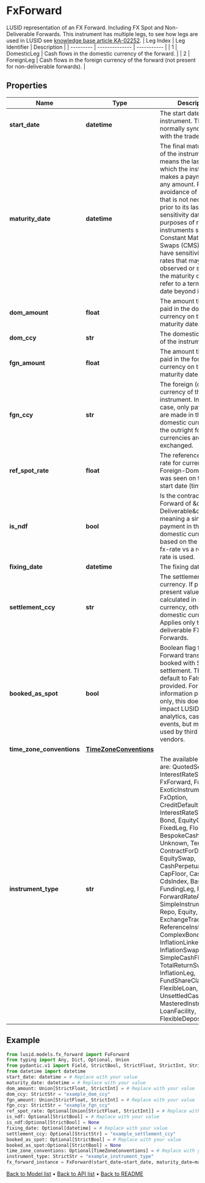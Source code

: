 # FxForward

LUSID representation of an FX Forward.  Including FX Spot and Non-Deliverable Forwards.                This instrument has multiple legs, to see how legs are used in LUSID see [knowledge base article KA-02252](https://support.lusid.com/knowledgebase/article/KA-02252).                | Leg Index | Leg Identifier | Description |  | --------- | -------------- | ----------- |  | 1 | DomesticLeg | Cash flows in the domestic currency of the forward. |  | 2 | ForeignLeg | Cash flows in the foreign currency of the forward (not present for non-deliverable forwards). |
## Properties
Name | Type | Description | Notes
------------ | ------------- | ------------- | -------------
**start_date** | **datetime** | The start date of the instrument. This is normally synonymous with the trade-date. | 
**maturity_date** | **datetime** | The final maturity date of the instrument. This means the last date on which the instruments makes a payment of any amount.  For the avoidance of doubt, that is not necessarily prior to its last sensitivity date for the purposes of risk; e.g. instruments such as  Constant Maturity Swaps (CMS) often have sensitivities to rates that may well be observed or set prior to the maturity date, but refer to a termination date beyond it. | 
**dom_amount** | **float** | The amount that is to be paid in the domestic currency on the maturity date. | 
**dom_ccy** | **str** | The domestic currency of the instrument. | 
**fgn_amount** | **float** | The amount that is to be paid in the foreign currency on the maturity date. | 
**fgn_ccy** | **str** | The foreign (other) currency of the instrument. In the NDF case, only payments are made in the domestic currency.  For the outright forward, currencies are exchanged. | 
**ref_spot_rate** | **float** | The reference Fx Spot rate for currency pair Foreign-Domestic that was seen on the trade start date (time). | [optional] 
**is_ndf** | **bool** | Is the contract an Fx-Forward of \&quot;Non-Deliverable\&quot; type, meaning a single payment in the domestic currency based on the change in fx-rate vs  a reference rate is used. | [optional] 
**fixing_date** | **datetime** | The fixing date. | [optional] 
**settlement_ccy** | **str** | The settlement currency.  If provided, present value will be calculated in settlement currency, otherwise the domestic currency. Applies only to non-deliverable FX Forwards. | [optional] 
**booked_as_spot** | **bool** | Boolean flag for FX Forward transactions booked with Spot settlement. This will default to False if not provided.  For information purposes only, this does not impact LUSID valuation, analytics, cashflows or events, but may be used by third party vendors. | [optional] 
**time_zone_conventions** | [**TimeZoneConventions**](TimeZoneConventions.md) |  | [optional] 
**instrument_type** | **str** | The available values are: QuotedSecurity, InterestRateSwap, FxForward, Future, ExoticInstrument, FxOption, CreditDefaultSwap, InterestRateSwaption, Bond, EquityOption, FixedLeg, FloatingLeg, BespokeCashFlowsLeg, Unknown, TermDeposit, ContractForDifference, EquitySwap, CashPerpetual, CapFloor, CashSettled, CdsIndex, Basket, FundingLeg, FxSwap, ForwardRateAgreement, SimpleInstrument, Repo, Equity, ExchangeTradedOption, ReferenceInstrument, ComplexBond, InflationLinkedBond, InflationSwap, SimpleCashFlowLoan, TotalReturnSwap, InflationLeg, FundShareClass, FlexibleLoan, UnsettledCash, Cash, MasteredInstrument, LoanFacility, FlexibleDeposit | 
## Example

```python
from lusid.models.fx_forward import FxForward
from typing import Any, Dict, Optional, Union
from pydantic.v1 import Field, StrictBool, StrictFloat, StrictInt, StrictStr, validator
from datetime import datetime
start_date: datetime = # Replace with your value
maturity_date: datetime = # Replace with your value
dom_amount: Union[StrictFloat, StrictInt] = # Replace with your value
dom_ccy: StrictStr = "example_dom_ccy"
fgn_amount: Union[StrictFloat, StrictInt] = # Replace with your value
fgn_ccy: StrictStr = "example_fgn_ccy"
ref_spot_rate: Optional[Union[StrictFloat, StrictInt]] = # Replace with your value
is_ndf: Optional[StrictBool] = # Replace with your value
is_ndf:Optional[StrictBool] = None
fixing_date: Optional[datetime] = # Replace with your value
settlement_ccy: Optional[StrictStr] = "example_settlement_ccy"
booked_as_spot: Optional[StrictBool] = # Replace with your value
booked_as_spot:Optional[StrictBool] = None
time_zone_conventions: Optional[TimeZoneConventions] = # Replace with your value
instrument_type: StrictStr = "example_instrument_type"
fx_forward_instance = FxForward(start_date=start_date, maturity_date=maturity_date, dom_amount=dom_amount, dom_ccy=dom_ccy, fgn_amount=fgn_amount, fgn_ccy=fgn_ccy, ref_spot_rate=ref_spot_rate, is_ndf=is_ndf, fixing_date=fixing_date, settlement_ccy=settlement_ccy, booked_as_spot=booked_as_spot, time_zone_conventions=time_zone_conventions, instrument_type=instrument_type)

```

[Back to Model list](../README.md#documentation-for-models) &#8226; [Back to API list](../README.md#documentation-for-api-endpoints) &#8226; [Back to README](../README.md)

